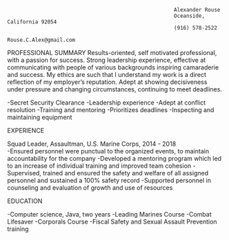                                                           Alexander Rouse
                                                          Oceanside, California 92054
                                                          (916) 578-2522
                                                          Rouse.C.Alex@gmail.com

PROFESSIONAL SUMMARY
Results-oriented, self motivated professional, with a passion for success. Strong leadership experience, effective at communicating with people of various backgrounds inspiring camaraderie and success. My ethics are such that I understand my work is a direct reflection of my employer’s reputation. Adept at showing decisiveness under pressure and changing circumstances, continuing to meet deadlines.  

-Secret Security Clearance 
-Leadership experience
-Adept at conflict resolution 
-Training and mentoring 
-Prioritizes deadlines
-Inspecting and maintaining equipment

EXPERIENCE

Squad Leader, Assaultman, U.S. Marine Corps, 2014 - 2018  
-Ensured personnel were punctual to the organized events, to maintain accountability for the company
-Developed a mentoring program which led to an increase of individual training and   improved team cohesion
-Supervised, trained and ensured the safety and welfare of all assigned personnel and sustained a 100% safety record
-Supported personnel in counseling and evaluation of growth and use of resources 

EDUCATION

-Computer science, Java, two years 
-Leading Marines Course
-Combat Lifesaver 
-Corporals Course
-Fiscal Safety and Sexual Assault Prevention training
	
 
